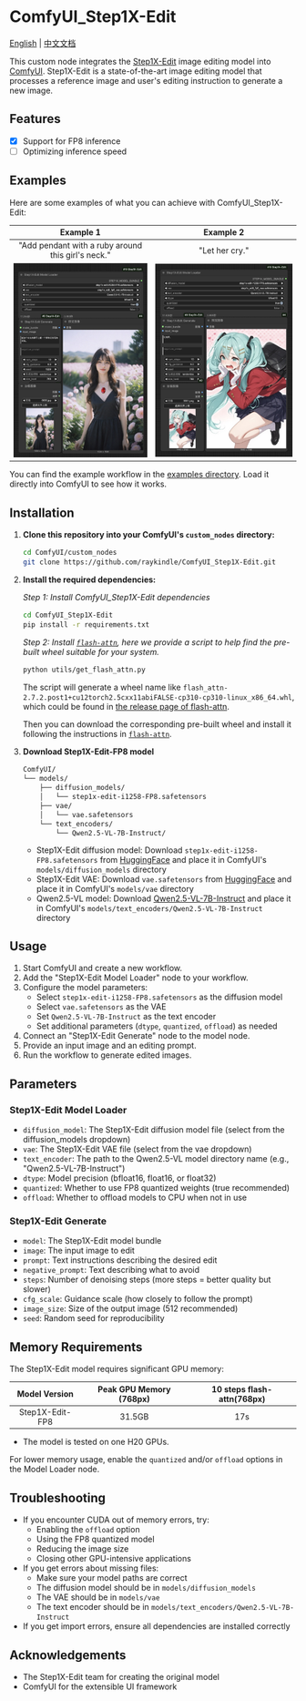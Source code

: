 # ComfyUI_Step1X-Edit

[English](README.md) | [中文文档](README_CN.md)

This custom node integrates the [Step1X-Edit](https://github.com/stepfun-ai/Step1X-Edit) image editing model into [ComfyUI](https://github.com/comfyanonymous/ComfyUI). Step1X-Edit is a state-of-the-art image editing model that processes a reference image and user's editing instruction to generate a new image.

## Features

- [x] Support for FP8 inference
- [ ] Optimizing inference speed

## Examples

Here are some examples of what you can achieve with ComfyUI_Step1X-Edit:

| Example 1 | Example 2 |
|:-----------:|:------------:|
| "Add pendant with a ruby around this girl's neck."| "Let her cry." |
| ![Example Image1](examples/0000.jpg) | ![Example Image2](examples/0001.jpg) |

You can find the example workflow in the [examples directory](examples/step1x_edit_example.json). Load it directly into ComfyUI to see how it works.

## Installation

1.  **Clone this repository into your ComfyUI's `custom_nodes` directory:**
    ```bash
    cd ComfyUI/custom_nodes
    git clone https://github.com/raykindle/ComfyUI_Step1X-Edit.git
    ```

2.  **Install the required dependencies:**

    *Step 1: Install ComfyUI_Step1X-Edit dependencies*
    ```bash
    cd ComfyUI_Step1X-Edit
    pip install -r requirements.txt
    ```

    *Step 2: Install [`flash-attn`](https://github.com/Dao-AILab/flash-attention), here we provide a script to help find the pre-built wheel suitable for your system.*
    ```bash
    python utils/get_flash_attn.py
    ```
    The script will generate a wheel name like `flash_attn-2.7.2.post1+cu12torch2.5cxx11abiFALSE-cp310-cp310-linux_x86_64.whl`, which could be found in [the release page of flash-attn](https://github.com/Dao-AILab/flash-attention/releases).

    Then you can download the corresponding pre-built wheel and install it following the instructions in [`flash-attn`](https://github.com/Dao-AILab/flash-attention).

3.  **Download Step1X-Edit-FP8 model**
    ```
    ComfyUI/
    └── models/
        ├── diffusion_models/
        │   └── step1x-edit-i1258-FP8.safetensors
        ├── vae/
        │   └── vae.safetensors
        └── text_encoders/
            └── Qwen2.5-VL-7B-Instruct/
    ```
    - Step1X-Edit diffusion model: Download `step1x-edit-i1258-FP8.safetensors` from [HuggingFace](https://huggingface.co/meimeilook/Step1X-Edit-FP8/tree/main) and place it in ComfyUI's `models/diffusion_models` directory
    - Step1X-Edit VAE: Download `vae.safetensors` from [HuggingFace](https://huggingface.co/meimeilook/Step1X-Edit-FP8/tree/main) and place it in ComfyUI's `models/vae` directory
    - Qwen2.5-VL model: Download [Qwen2.5-VL-7B-Instruct](https://huggingface.co/Qwen/Qwen2.5-VL-7B-Instruct/tree/main) and place it in ComfyUI's `models/text_encoders/Qwen2.5-VL-7B-Instruct` directory

## Usage

1. Start ComfyUI and create a new workflow.
2. Add the "Step1X-Edit Model Loader" node to your workflow.
3. Configure the model parameters:
   - Select `step1x-edit-i1258-FP8.safetensors` as the diffusion model
   - Select `vae.safetensors` as the VAE
   - Set `Qwen2.5-VL-7B-Instruct` as the text encoder
   - Set additional parameters (`dtype`, `quantized`, `offload`) as needed
4. Connect an "Step1X-Edit Generate" node to the model node.
5. Provide an input image and an editing prompt.
6. Run the workflow to generate edited images.

## Parameters

### Step1X-Edit Model Loader

- `diffusion_model`: The Step1X-Edit diffusion model file (select from the diffusion_models dropdown)
- `vae`: The Step1X-Edit VAE file (select from the vae dropdown)
- `text_encoder`: The path to the Qwen2.5-VL model directory name (e.g., "Qwen2.5-VL-7B-Instruct")
- `dtype`: Model precision (bfloat16, float16, or float32)
- `quantized`: Whether to use FP8 quantized weights (true recommended)
- `offload`: Whether to offload models to CPU when not in use

### Step1X-Edit Generate

- `model`: The Step1X-Edit model bundle
- `image`: The input image to edit
- `prompt`: Text instructions describing the desired edit
- `negative_prompt`: Text describing what to avoid
- `steps`: Number of denoising steps (more steps = better quality but slower)
- `cfg_scale`: Guidance scale (how closely to follow the prompt)
- `image_size`: Size of the output image (512 recommended)
- `seed`: Random seed for reproducibility

## Memory Requirements

The Step1X-Edit model requires significant GPU memory:

|     Model Version   |     Peak GPU Memory (768px)  | 10 steps flash-attn(768px) |
|:------------:|:------------:|:------------:|
| Step1X-Edit-FP8   |             31.5GB     | 17s |

* The model is tested on one H20 GPUs.

For lower memory usage, enable the `quantized` and/or `offload` options in the Model Loader node.

## Troubleshooting

- If you encounter CUDA out of memory errors, try:
  - Enabling the `offload` option
  - Using the FP8 quantized model
  - Reducing the image size
  - Closing other GPU-intensive applications
- If you get errors about missing files:
  - Make sure your model paths are correct
  - The diffusion model should be in `models/diffusion_models`
  - The VAE should be in `models/vae`
  - The text encoder should be in `models/text_encoders/Qwen2.5-VL-7B-Instruct`
- If you get import errors, ensure all dependencies are installed correctly

## Acknowledgements

- The Step1X-Edit team for creating the original model
- ComfyUI for the extensible UI framework
